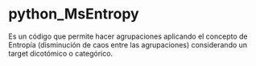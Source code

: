 # python_MsEntropy
Es un código que permite hacer agrupaciones aplicando el concepto de Entropía (disminución de caos entre las agrupaciones) considerando un target dicotómico o categórico.
